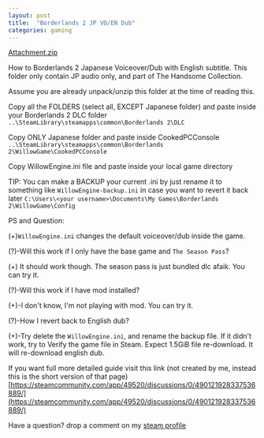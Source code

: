 ```yaml
---
layout: post
title:  "Borderlands 2 JP VO/EN Dub"
categories: gaming
---
```


[Attachment.zip](Attachment.zip)

How to Borderlands 2 Japanese Voiceover/Dub with English subtitle. This folder only contain JP audio only, and part of The Handsome Collection.


Assume you are already unpack/unzip this folder at the time of reading this.


Copy all the FOLDERS (select all, EXCEPT Japanese folder)
and paste inside your Borderlands 2 DLC folder
`..\SteamLibrary\steamapps\common\Borderlands 2\DLC`

Copy ONLY Japanese folder and paste inside CookedPCConsole
`..\SteamLibrary\steamapps\common\Borderlands 2\WillowGame\CookedPCConsole`

Copy WillowEngine.ini file and paste inside your local game directory

TIP: You can make a BACKUP your current .ini by just rename it to something like
`WillowEngine-backup.ini` in case you want to revert it back later
`C:\Users\<your username>\Documents\My Games\Borderlands 2\WillowGame\Config`

PS and Question:

(+)`WillowEngine.ini` changes the default voiceover/dub inside the game.

(?)-Will this work if I only have the base game and `The Season Pass`?

(+) It should work though. The season pass is just bundled dlc afaik.
You can try it.

(?)-Will this work if I have mod installed?

(+)-I don't know, I'm not playing with mod. You can try it.

(?)-How I revert back to English dub?

(+)-Try delete the `WillowEngine.ini`, and rename the backup file. If it didn't
work, try to Verify the game file in Steam. Expect 1.5GiB file re-download.
It will re-download english dub.

If you want full more detailed guide visit this link
(not created by me, instead this is the short version of that page)
[https://steamcommunity.com/app/49520/discussions/0/490121928337536889/](https://steamcommunity.com/app/49520/discussions/0/490121928337536889/)

Have a question? drop a comment on my [steam profile](https://steamcommunity.com/id/animalizers)